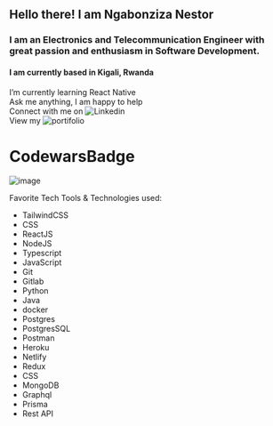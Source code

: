 ## Hello there! I am **Ngabonziza Nestor**

### I am an Electronics and Telecommunication Engineer with great passion and enthusiasm in  Software Development.<br> 
#### I am currently based in Kigali, Rwanda <br>

  I’m currently learning React Native <br>
  Ask me anything, I am happy to help <br>
  Connect with me on ![Linkedin](https://www.linkedin.com/in/nestor-ngabonziza-5a6767155/) <br>
  View my ![portifolio](https://portifolio-nnesta.vercel.app/)<br>
  # CodewarsBadge
![image](https://www.codewars.com/users/Ngabonziza/badges/large)

Favorite Tech Tools & Technologies used:
- TailwindCSS
- CSS
- ReactJS
- NodeJS
- Typescript
- JavaScript
- Git
- Gitlab
- Python
- Java
- docker
- Postgres
- PostgresSQL
- Postman
- Heroku
- Netlify
- Redux
- CSS
- MongoDB
- Graphql
- Prisma
- Rest API

